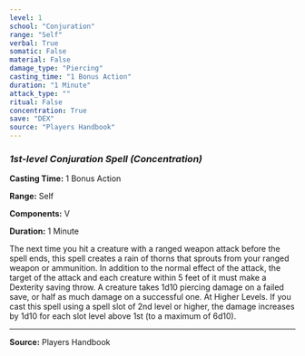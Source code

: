 ```yaml
---
level: 1
school: "Conjuration"
range: "Self"
verbal: True
somatic: False
material: False
damage_type: "Piercing"
casting_time: "1 Bonus Action"
duration: "1 Minute"
attack_type: ""
ritual: False
concentration: True
save: "DEX"
source: "Players Handbook"
---
```


### *1st-level Conjuration Spell* *(Concentration)*

**Casting Time:** 1 Bonus Action

**Range:** Self

**Components:** V

**Duration:** 1 Minute

The next time you hit a creature with a ranged weapon attack before the spell ends, this spell creates a rain of thorns that sprouts from your ranged weapon or ammunition. In addition to the normal effect of the attack, the target of the attack and each creature within 5 feet of it must make a Dexterity saving throw. A creature takes 1d10 piercing damage on a failed save, or half as much damage on a successful one. At Higher Levels. If you cast this spell using a spell slot of 2nd level or higher, the damage increases by 1d10 for each slot level above 1st (to a maximum of 6d10).

---
**Source:** Players Handbook
